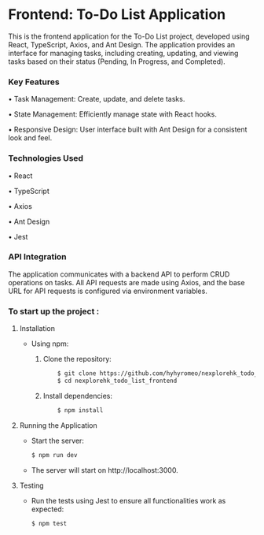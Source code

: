 # Frontend: To-Do List Application

This is the frontend application for the To-Do List project, developed using React, TypeScript, Axios, and Ant Design. The application provides an interface for managing tasks, including creating, updating, and viewing tasks based on their status (Pending, In Progress, and Completed).

### Key Features

• Task Management: Create, update, and delete tasks.

• State Management: Efficiently manage state with React hooks.

• Responsive Design: User interface built with Ant Design for a consistent look and feel.

### Technologies Used

• React

• TypeScript

• Axios

• Ant Design

• Jest

### API Integration

The application communicates with a backend API to perform CRUD operations on tasks. All API requests are made using Axios, and the base URL for API requests is configured via environment variables.

### To start up the project :

1.  Installation

    - Using npm:

      1. Clone the repository:

         ```bash
             $ git clone https://github.com/hyhyromeo/nexplorehk_todo_list_frontend.git
             $ cd nexplorehk_todo_list_frontend
         ```

      2. Install dependencies:

         ```bash
             $ npm install
         ```

2.  Running the Application

    - Start the server:

      ```bash
      $ npm run dev
      ```

    - The server will start on http://localhost:3000.

3.  Testing

    - Run the tests using Jest to ensure all functionalities work as expected:

      ```bash
      $ npm test
      ```
